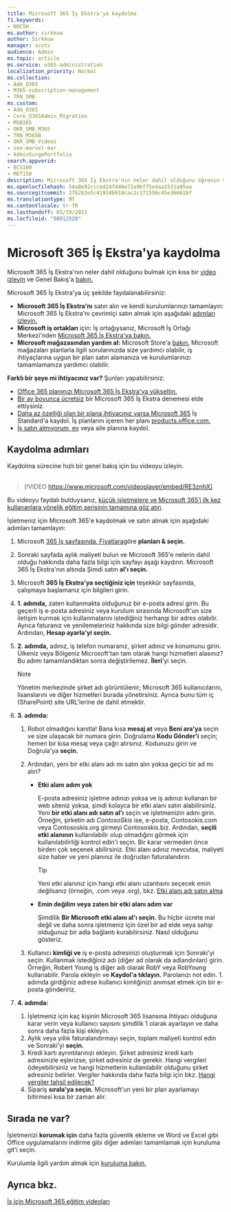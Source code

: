 ```yaml
---
title: Microsoft 365 İş Ekstra'ya kaydolma
f1.keywords:
- NOCSH
ms.author: sirkkuw
author: Sirkkuw
manager: scotv
audience: Admin
ms.topic: article
ms.service: o365-administration
localization_priority: Normal
ms.collection:
- Adm_O365
- M365-subscription-management
- TRN_SMB
ms.custom:
- Adm_O365
- Core_O365Admin_Migration
- MSB365
- OKR_SMB_M365
- TRN_M365B
- OKR_SMB_Videos
- seo-marvel-mar
- AdminSurgePortfolio
search.appverid:
- BCS160
- MET150
description: Microsoft 365 İş Ekstra'nın neler dahil olduğunu öğrenin ve Microsoft 365 İş Ekstra'ya kaydolma konusunda adım adım kılavuzdan faydalanın.
ms.openlocfilehash: 54a8e92ccced24f446e73a96f75e4aa1531a95aa
ms.sourcegitcommit: 27b2b2e5c41934b918cac2c171556c45e36661bf
ms.translationtype: MT
ms.contentlocale: tr-TR
ms.lasthandoff: 03/19/2021
ms.locfileid: "50912520"
---
```

# <a name="sign-up-for-microsoft-365-business-premium"></a>Microsoft 365 İş Ekstra'ya kaydolma

Microsoft 365 İş Ekstra'nın neler dahil olduğunu bulmak için kısa bir [video izleyin](../business-video/what-is-microsoft-365.md) ve Genel Bakış'a [bakın.](microsoft-365-business-overview.md)

Microsoft 365 İş Ekstra'ya üç şekilde faydalanabilirsiniz:
- **Microsoft 365 İş Ekstra'nı** satın alın ve kendi kurulumlarınızı tamamlayın: Microsoft 365 İş Ekstra'nı çevrimiçi satın almak için aşağıdaki [adımları izleyin.](#sign-up-steps)
- **Microsoft iş ortakları** için: İş ortağıysanız, Microsoft İş Ortağı Merkezi'nden [Microsoft 365 İş Ekstra'ya bakın.](get-microsoft-365-business.md)
- **Microsoft mağazasından yardım al:** Microsoft Store'a [bakın.](https://go.microsoft.com/fwlink/?linkid=2109652) Microsoft mağazaları planlarla ilgili sorularınızda size yardımcı olabilir, iş ihtiyaçlarına uygun bir plan satın alamanıza ve kurulumlarınızı tamamlamanıza yardımcı olabilir.

**Farklı bir şeye mi ihtiyacınız var?** Şunları yapabilirsiniz:
- [Office 365 planınızı Microsoft 365 İş Ekstra'ya yükseltin.](migrate-to-microsoft-365-business.md)
- [Bir ay boyunca ücretsiz](https://go.microsoft.com/fwlink/p/?linkid=2102309) bir Microsoft 365 İş Ekstra denemesi elde ettiysiniz.
- [Daha az özelliği olan bir plana ihtiyacınız varsa Microsoft 365](https://go.microsoft.com/fwlink/p/?LinkID=510935) İş Standard'a kaydol. İş planlarını içeren her planı [products.office.com.](https://go.microsoft.com/fwlink/?linkid=2109397)
- [İş satın almıyorum, ev](https://go.microsoft.com/fwlink/?linkid=2109398) veya aile planına kaydol. 

## <a name="sign-up-steps"></a>Kaydolma adımları

Kaydolma sürecine hızlı bir genel bakış için bu videoyu izleyin.<br><br>

> [!VIDEO https://www.microsoft.com/videoplayer/embed/RE3znhX] 

Bu videoyu faydalı bulduysanız, [küçük işletmelere ve Microsoft 365’i ilk kez kullananlara yönelik eğitim serisinin tamamına göz atın](https://support.microsoft.com/office/6ab4bbcd-79cf-4000-a0bd-d42ce4d12816).

İşletmeniz için Microsoft 365'e kaydolmak ve satın almak için aşağıdaki adımları tamamlayın:

1. Microsoft [365 İş sayfasında, Fiyatlara](https://go.microsoft.com/fwlink/?linkid=2109654)göre **planları & seçin.** 
2. Sonraki sayfada aylık maliyeti bulun ve Microsoft 365'e nelerin dahil olduğu hakkında daha fazla bilgi için sayfayı aşağı kaydırın. Microsoft 365 İş Ekstra'nın altında Şimdi satın **al'ı seçin.**
3. Microsoft **365 İş Ekstra'ya seçtiğiniz için** teşekkür sayfasında, çalışmaya başlamanız için bilgileri girin.
4. **1. adımda,** zaten kullanmakta olduğunuz bir e-posta adresi girin. Bu geçerli iş e-posta adresiniz veya kurulum sırasında Microsoft'un size iletişim kurmak için kullanmalarını istediğiniz herhangi bir adres olabilir. Ayrıca faturanız ve yenilemeleriniz hakkında size bilgi gönder adresidir. Ardından, **Hesap ayarla'yi seçin.**
5. **2. adımda,** adınız, iş telefon numaranız, şirket adınız ve konumunu girin. Ülkeniz veya Bölgeniz Microsoft'tan tam olarak hangi hizmetleri alasınız? Bu adımı tamamlandıktan sonra değiştirilemez. **İleri**'yi seçin.
    > [!NOTE]
    > Yönetim merkezinde şirket adı görüntülenir; Microsoft 365 kullanıcılarını, lisanslarını ve diğer hizmetleri burada yönetirsiniz. Ayrıca bunu tüm iç (SharePoint) site URL'lerine de dahil etmektir.
6. **3. adımda:**

    1. Robot olmadığını kanıtla! Bana kısa **mesaj at** veya **Beni ara'ya** seçin ve size ulaşacak bir numara girin. Doğrulama **Kodu Gönder'i** seçin; hemen bir kısa mesaj veya çağrı alırsınız. Kodunuzu girin ve Doğrula'ya **seçin.**
    2. Ardından, yeni bir etki alanı adı mı satın alın yoksa geçici bir ad mı alın?

        - **Etki alanı adım yok** 
        
            E-posta adresiniz işletme adınızı yoksa ve iş adınızı kullanan bir web siteniz yoksa, şimdi kolayca bir etki alanı satın alabilirsiniz. Yeni **bir etki alanı adı satın al'ı** seçin ve işletmenizin adını girin. Örneğin, şirketin adı *ContosoSkis* ise, e-posta, Contosokis.com veya Contososkis.org girmeyi Contososkis.biz. Ardından, **seçili etki alanının** kullanılabilir olup olmadığını görmek için kullanılabilirliği kontrol edin'i seçin. Bir karar vermeden önce birden çok seçenek abilirsiniz. Etki alanı adınız mevcutsa, maliyeti size haber ve yeni planınız ile doğrudan faturalandırın. 
       
            > [!TIP]
            > Yeni etki alanınız için hangi etki alanı uzantısını seçecek emin değilsanız (örneğin, .com veya .org), bkz. [Etki alanı adı satın alma](../admin/get-help-with-domains/buy-a-domain-name.md)
        
        - **Emin değilim veya zaten bir etki alanı adım var** 
        
             Şimdilik **Bir Microsoft etki alanı al'ı seçin.** Bu hiçbir ücrete mal değil ve daha sonra işletmeniz için özel bir ad elde veya sahip olduğunuz bir adla bağlantı kurabilirsiniz. Nasıl olduğunu gösteriz.

    3. Kullanıcı **kimliği ve** iş e-posta adresinizi oluşturmak için Sonraki'yi seçin. Kullanmak istediğiniz adı (diğer ad olarak da adlandırılan) girin. Örneğin, Robert Young iş diğer adı olarak RobY veya RobYoung kullanabilir. Parola ekleyin ve **Kaydol'a tıklayın.** Parolanızı not edin. 1. adımda girdiğiniz adrese kullanıcı kimliğinizi anımsat etmek için bir e-posta göndeririz.
7. **4. adımda:** 

    1. İşletmeniz için kaç kişinin Microsoft 365 lisansına  ihtiyacı olduğuna karar verin veya kullanıcı sayısını şimdilik 1 olarak ayarlayın ve daha sonra daha fazla kişi ekleyin. 
    2. Aylık veya yıllık faturalandırmayı seçin, toplam maliyeti kontrol edin ve Sonraki'yi **seçin.** 
    3. Kredi kartı ayrıntılarınızı ekleyin. Şirket adresiniz kredi kartı adresinizle eşlerizse, şirket adresiniz de gerekir. Hangi vergileri ödeyebilirsiniz ve hangi hizmetlerin kullanılabilir olduğunu şirket adresiniz belirler. Vergiler hakkında daha fazla bilgi için bkz. [Hangi vergiler tahsil edilecek?](../commerce/billing-and-payments/tax-information.md)
    4. Sipariş **sırala'ya seçin.** Microsoft'un yeni bir plan ayarlamayı bitirmesi kısa bir zaman alır.

## <a name="whats-next"></a>Sırada ne var?

İşletmenizi **korumak için** daha fazla güvenlik ekleme ve Word ve Excel gibi Office uygulamalarını indirme gibi diğer adımları tamamlamak için kuruluma git'i seçin.

Kurulumla ilgili yardım almak için [kuruluma bakın.](set-up.md)

## <a name="see-also"></a>Ayrıca bkz.

[İş için Microsoft 365 eğitim videoları](https://support.microsoft.com/office/6ab4bbcd-79cf-4000-a0bd-d42ce4d12816)
